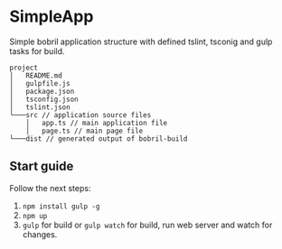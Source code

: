 # SimpleApp
Simple bobril application structure with defined tslint, tsconig and gulp tasks for build.

```
project
│   README.md
│   gulpfile.js
│   package.json
│   tsconfig.json
│   tslint.json
└───src // application source files
    │   app.ts // main application file
    │   page.ts // main page file
└───dist // generated output of bobril-build
```
## Start guide
Follow the next steps:

1. `npm install gulp -g`
2. `npm up`
3. `gulp` for build or `gulp watch` for build, run web server and watch for changes.
